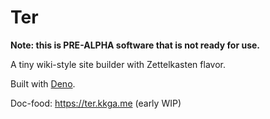 # Ter

<strong>Note: this is PRE-ALPHA software that is not ready for use.</strong>

A tiny wiki-style site builder with Zettelkasten flavor.

Built with [Deno](https://deno.land/).

Doc-food: https://ter.kkga.me (early WIP)
